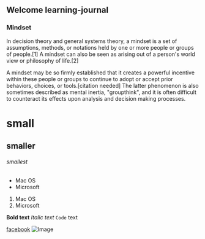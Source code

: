## Welcome learning-journal 

### Mindset
In decision theory and general systems theory, a mindset is a set of assumptions, methods, or notations held by one or more people or groups of people.[1] A mindset can also be seen as arising out of a person's world view or philosophy of life.[2]

A mindset may be so firmly established that it creates a powerful incentive within these people or groups to continue to adopt or accept prior behaviors, choices, or tools.[citation needed] The latter phenomenon is also sometimes described as mental inertia, "groupthink", and it is often difficult to counteract its effects upon analysis and decision making processes.
# small
## smaller
###### smallest

- Mac OS
- Microsoft

1. Mac OS
2. Microsoft

**Bold text** 
_Italic text_ 
`Code` text

[facebook](https://web.facebook.com/abdallah.shanaa.18?ref=bookmarks) 
![Image](https://images.pexels.com/photos/414171/pexels-photo-414171.jpeg?cs=srgb&dl=adventure-calm-clouds-dawn-414171.jpg&fm=jpg)
